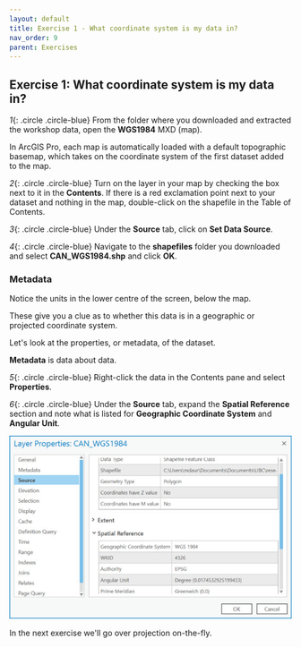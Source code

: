 ```yaml
---
layout: default
title: Exercise 1 - What coordinate system is my data in?
nav_order: 9
parent: Exercises
---
```


## Exercise 1: What coordinate system is my data in?

*1*{: .circle .circle-blue} From the folder where you downloaded and extracted the workshop data, open the **WGS1984** MXD (map).

In ArcGIS Pro, each map is automatically loaded with a default topographic basemap, which takes on the coordinate system of the first dataset added to the map.

*2*{: .circle .circle-blue} Turn on the layer in your map by checking the box next to it in the **Contents**. If there is a red exclamation point next to your dataset and nothing in the map, double-click on the shapefile in the Table of Contents.

*3*{: .circle .circle-blue} Under the **Source** tab, click on **Set Data Source**.

*4*{: .circle .circle-blue} Navigate to the **shapefiles** folder you downloaded and select **CAN_WGS1984.shp** and click **OK**.

### Metadata

Notice the units in the lower centre of the screen, below the map.

These give you a clue as to whether this data is in a geographic or projected coordinate system.

Let's look at the properties, or metadata, of the dataset.

**Metadata** is data about data.

*5*{: .circle .circle-blue} Right-click the data in the Contents pane and select **Properties**.

*6*{: .circle .circle-blue} Under the **Source** tab, expand the **Spatial Reference** section and note what is listed for **Geographic Coordinate System** and **Angular Unit**.

![angUnit.jpg](../images/angUnit.jpg)

In the next exercise we'll go over projection on-the-fly.
